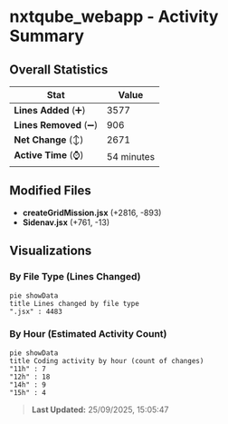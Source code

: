 # nxtqube_webapp - Activity Summary 

## Overall Statistics

| Stat                   | Value                                                             |
| ---------------------- | ----------------------------------------------------------------- |
| **Lines Added** (➕)   | 3577                                          |
| **Lines Removed** (➖) | 906                                        |
| **Net Change** (↕)    | 2671                |
| **Active Time** (⌚)   | 54 minutes |


## Modified Files
- **createGridMission.jsx** (+2816, -893)
- **Sidenav.jsx** (+761, -13)

## Visualizations

### By File Type (Lines Changed)

```mermaid
pie showData
title Lines changed by file type
".jsx" : 4483
```

### By Hour (Estimated Activity Count)

```mermaid
pie showData
title Coding activity by hour (count of changes)
"11h" : 7
"12h" : 18
"14h" : 9
"15h" : 4
```


> **Last Updated:** 25/09/2025, 15:05:47